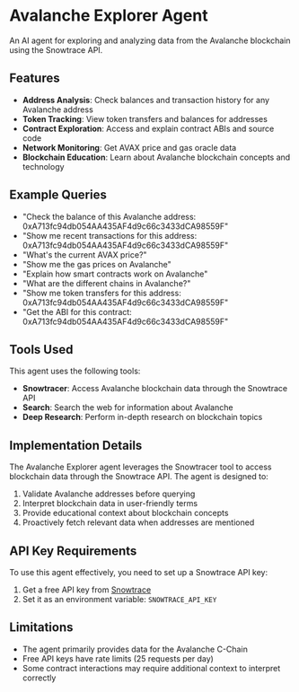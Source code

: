 # Avalanche Explorer Agent

An AI agent for exploring and analyzing data from the Avalanche blockchain using the Snowtrace API.

## Features

- **Address Analysis**: Check balances and transaction history for any Avalanche address
- **Token Tracking**: View token transfers and balances for addresses
- **Contract Exploration**: Access and explain contract ABIs and source code
- **Network Monitoring**: Get AVAX price and gas oracle data
- **Blockchain Education**: Learn about Avalanche blockchain concepts and technology

## Example Queries

- "Check the balance of this Avalanche address: 0xA713fc94db054AA435AF4d9c66c3433dCA98559F"
- "Show me recent transactions for this address: 0xA713fc94db054AA435AF4d9c66c3433dCA98559F"
- "What's the current AVAX price?"
- "Show me the gas prices on Avalanche"
- "Explain how smart contracts work on Avalanche"
- "What are the different chains in Avalanche?"
- "Show me token transfers for this address: 0xA713fc94db054AA435AF4d9c66c3433dCA98559F"
- "Get the ABI for this contract: 0xA713fc94db054AA435AF4d9c66c3433dCA98559F"

## Tools Used

This agent uses the following tools:

- **Snowtracer**: Access Avalanche blockchain data through the Snowtrace API
- **Search**: Search the web for information about Avalanche
- **Deep Research**: Perform in-depth research on blockchain topics

## Implementation Details

The Avalanche Explorer agent leverages the Snowtracer tool to access blockchain data through the Snowtrace API. The agent is designed to:

1. Validate Avalanche addresses before querying
2. Interpret blockchain data in user-friendly terms
3. Provide educational context about blockchain concepts
4. Proactively fetch relevant data when addresses are mentioned

## API Key Requirements

To use this agent effectively, you need to set up a Snowtrace API key:

1. Get a free API key from [Snowtrace](https://snowtrace.io/myapikey)
2. Set it as an environment variable: `SNOWTRACE_API_KEY`

## Limitations

- The agent primarily provides data for the Avalanche C-Chain
- Free API keys have rate limits (25 requests per day)
- Some contract interactions may require additional context to interpret correctly 